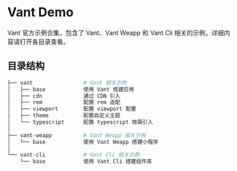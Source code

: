 # Vant Demo

Vant 官方示例合集，包含了 Vant、Vant Weapp 和 Vant Cli 相关的示例，详细内容请打开各目录查看。

## 目录结构

```bash
├── vant                # Vant 相关示例
│   ├── base            使用 Vant 搭建应用
│   ├── cdn             通过 CDN 引入
│   ├── rem             配置 rem 适配
│   ├── viewport        配置 viewport 配置
│   ├── theme           配置自定义主题
│   └── typescript      配置 typescript 按需引入
│
├── vant-weapp          # Vant Weapp 相关示例
│   └── base            使用 Vant Weapp 搭建小程序
│
└── vant-cli            # Vant Cli 相关示例
    └── base            使用 Vant Cli 搭建组件库
```
